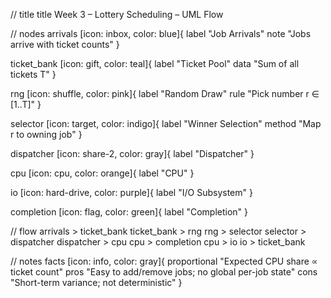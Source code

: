 // title
title Week 3 – Lottery Scheduling – UML Flow

// nodes
arrivals [icon: inbox, color: blue]{
  label "Job Arrivals"
  note "Jobs arrive with ticket counts"
}

ticket_bank [icon: gift, color: teal]{
  label "Ticket Pool"
  data "Sum of all tickets T"
}

rng [icon: shuffle, color: pink]{
  label "Random Draw"
  rule "Pick number r ∈ [1..T]"
}

selector [icon: target, color: indigo]{
  label "Winner Selection"
  method "Map r to owning job"
}

dispatcher [icon: share-2, color: gray]{
  label "Dispatcher"
}

cpu [icon: cpu, color: orange]{
  label "CPU"
}

io [icon: hard-drive, color: purple]{
  label "I/O Subsystem"
}

completion [icon: flag, color: green]{
  label "Completion"
}

// flow
arrivals > ticket_bank
ticket_bank > rng
rng > selector
selector > dispatcher
dispatcher > cpu
cpu > completion
cpu > io
io > ticket_bank

// notes
facts [icon: info, color: gray]{
  proportional "Expected CPU share ∝ ticket count"
  pros "Easy to add/remove jobs; no global per-job state"
  cons "Short-term variance; not deterministic"
}
